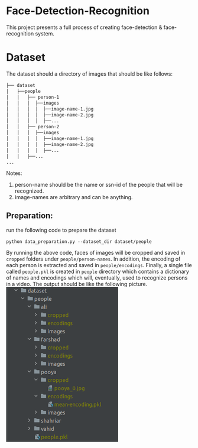 # Face-Detection-Recognition

This project presents a full process of creating face-detection & face-recognition system.

# Dataset

The dataset should a directory of images that should be like follows:

```
├── dataset
│   ├──people
│   │   ├── person-1
│   │   │  ├──images
│   │   │  │  ├──image-name-1.jpg
│   │   │  │  ├──image-name-2.jpg
│   │   │  │  ├──...
│   │   ├── person-2
│   │   │  ├──images
│   │   │  │  ├──image-name-1.jpg
│   │   │  │  ├──image-name-2.jpg
│   │   │  │  ├──...
│   │   ├──...
...
```

Notes:

1. person-name should be the name or ssn-id of the people that will be recognized.
2. image-names are arbitrary and can be anything.

## Preparation:

run the following code to prepare the dataset

```commandline
python data_preparation.py --dataset_dir dataset/people
```

By running the above code, faces of images will be cropped and saved in `cropped` folders under `people/person-names`.
In addition, the encoding of each person is extracted and saved in `people/encodings`. Finally, a single file called
`people.pkl` is created in `people` directory which contains a dictionary of names and encodings which will, eventually,
used to recognize persons in a video. The output should be like the following picture.
![](images/dataset_directory.png)